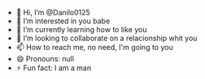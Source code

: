 - 👋 Hi, I’m @Danilo0125
- 👀 I’m interested in you babe
- 🌱 I’m currently learning how to like you
- 💞️ I’m looking to collaborate on a relacionship whit you
- 📫 How to reach me, no need, I'm going to you
- 😄 Pronouns: null
- ⚡ Fun fact: I am a man

<!---
Danilo0125/Danilo0125 is a ✨ special ✨ repository because its `README.md` (this file) appears on your GitHub profile.
You can click the Preview link to take a look at your changes.
--->
